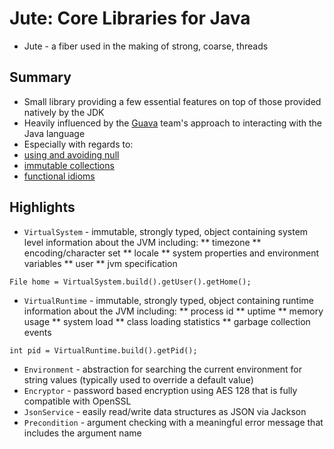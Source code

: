 Jute: Core Libraries for Java
=====================================

* Jute - a fiber used in the making of strong, coarse, threads

Summary
-------

* Small library providing a few essential features on top of those provided natively by the JDK
* Heavily influenced by the [Guava](https://github.com/google/guava) team's approach to interacting with the Java language 
* Especially with regards to:
 * [using and avoiding null](https://code.google.com/p/guava-libraries/wiki/UsingAndAvoidingNullExplained)
 * [immutable collections](https://code.google.com/p/guava-libraries/wiki/ImmutableCollectionsExplained)
 * [functional idioms](https://code.google.com/p/guava-libraries/wiki/FunctionalExplained)

Highlights
-------
* `VirtualSystem` - immutable, strongly typed, object containing system level information about the JVM including:
** timezone
** encoding/character set
** locale
** system properties and environment variables
** user
** jvm specification
```
File home = VirtualSystem.build().getUser().getHome();
```
* `VirtualRuntime` - immutable, strongly typed, object containing runtime information about the JVM including:
** process id
** uptime
** memory usage
** system load
** class loading statistics
** garbage collection events
```
int pid = VirtualRuntime.build().getPid();
```
* `Environment` - abstraction for searching the current environment for string values (typically used to override a default value)
* `Encryptor` - password based encryption using AES 128 that is fully compatible with OpenSSL
* `JsonService` - easily read/write data structures as JSON via Jackson
* `Precondition` - argument checking with a meaningful error message that includes the argument name
 
